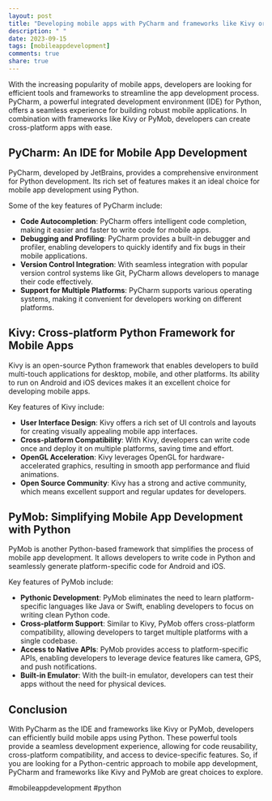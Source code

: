 ```yaml
---
layout: post
title: "Developing mobile apps with PyCharm and frameworks like Kivy or PyMob"
description: " "
date: 2023-09-15
tags: [mobileappdevelopment]
comments: true
share: true
---
```


With the increasing popularity of mobile apps, developers are looking for efficient tools and frameworks to streamline the app development process. PyCharm, a powerful integrated development environment (IDE) for Python, offers a seamless experience for building robust mobile applications. In combination with frameworks like Kivy or PyMob, developers can create cross-platform apps with ease. 

## PyCharm: An IDE for Mobile App Development

PyCharm, developed by JetBrains, provides a comprehensive environment for Python development. Its rich set of features makes it an ideal choice for mobile app development using Python.

Some of the key features of PyCharm include:
- **Code Autocompletion**: PyCharm offers intelligent code completion, making it easier and faster to write code for mobile apps.
- **Debugging and Profiling**: PyCharm provides a built-in debugger and profiler, enabling developers to quickly identify and fix bugs in their mobile applications.
- **Version Control Integration**: With seamless integration with popular version control systems like Git, PyCharm allows developers to manage their code effectively.
- **Support for Multiple Platforms**: PyCharm supports various operating systems, making it convenient for developers working on different platforms.

## Kivy: Cross-platform Python Framework for Mobile Apps

Kivy is an open-source Python framework that enables developers to build multi-touch applications for desktop, mobile, and other platforms. Its ability to run on Android and iOS devices makes it an excellent choice for developing mobile apps.

Key features of Kivy include:
- **User Interface Design**: Kivy offers a rich set of UI controls and layouts for creating visually appealing mobile app interfaces.
- **Cross-platform Compatibility**: With Kivy, developers can write code once and deploy it on multiple platforms, saving time and effort.
- **OpenGL Acceleration**: Kivy leverages OpenGL for hardware-accelerated graphics, resulting in smooth app performance and fluid animations.
- **Open Source Community**: Kivy has a strong and active community, which means excellent support and regular updates for developers.

## PyMob: Simplifying Mobile App Development with Python

PyMob is another Python-based framework that simplifies the process of mobile app development. It allows developers to write code in Python and seamlessly generate platform-specific code for Android and iOS.

Key features of PyMob include:
- **Pythonic Development**: PyMob eliminates the need to learn platform-specific languages like Java or Swift, enabling developers to focus on writing clean Python code.
- **Cross-platform Support**: Similar to Kivy, PyMob offers cross-platform compatibility, allowing developers to target multiple platforms with a single codebase.
- **Access to Native APIs**: PyMob provides access to platform-specific APIs, enabling developers to leverage device features like camera, GPS, and push notifications.
- **Built-in Emulator**: With the built-in emulator, developers can test their apps without the need for physical devices.

## Conclusion

With PyCharm as the IDE and frameworks like Kivy or PyMob, developers can efficiently build mobile apps using Python. These powerful tools provide a seamless development experience, allowing for code reusability, cross-platform compatibility, and access to device-specific features. So, if you are looking for a Python-centric approach to mobile app development, PyCharm and frameworks like Kivy and PyMob are great choices to explore.

#mobileappdevelopment #python